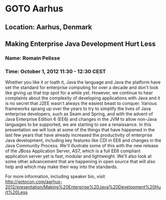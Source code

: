 # GOTO Aarhus
## Location: Aarhus, Denmark


## Making Enterprise Java Development Hurt Less
### Name: Romain Pelisse
### Time: October 1, 2012 11:30 - 12:30 CEST

Whether you like it or loath it, Java the language and Java the platform have set the standard for enterprise computing for over a decade and don't look like giving up that top spot for a while yet. However, we continue to hear complaints about the complexity of developing applications with Java and it is no secret that J2EE wasn't always the easiest beast to conquer. Various frameworks sprang up over the years to try to simplify the lives of Java enterprise developers, such as Seam and Spring, and with the advent of Java Enterprise Edition 6 (EE6) and changes in the JVM to allow non-Java languages to be supported, we are starting to see a renaissance. In this presentation we will look at some of the things that have happened in the last few years that have already increased the productivity of enterprise Java development, including key features like CDI in EE6 and changes in the Java Community Process. We'll illustrate some of this with the new release of the JBoss Application Server, AS7, which is a full EE6 compliant application server yet is fast, modular and lightweight. We'll also look at some other advancement that are happening in open source that will also help and which may make their way into the standards. 

For more information, including speaker bio, visit http://gotocon.com/aarhus-2012/presentation/Making%20Enterprise%20Java%20Development%20Hurt%20Less
